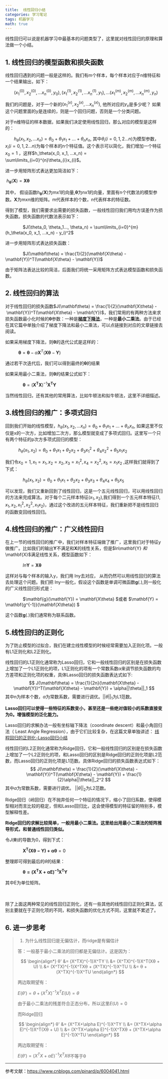 ```yaml
---
title:  线性回归小结
categories: 学习笔记
tags: 机器学习
math: true
---
```


线性回归可以说是机器学习中最基本的问题类型了，这里就对线性回归的原理和算法做一个小结。




## 1. 线性回归的模型函数和损失函数

线性回归遇到的问题一般是这样的。我们有m个样本，每个样本对应于n维特征和一个结果输出，如下：

　　$(x_1^{(0)}, x_2^{(0)}, ...x_n^{(0)}, y_0), (x_1^{(1)}, x_2^{(1)}, ...x_n^{(1)},y_1), ... (x_1^{(m)}, x_2^{(m)}, ...x_n^{(m)}, y_n)$

我们的问题是，对于一个新的$(x_1^{(x)}, x_2^{(x)}, ...x_n^{(x)})$, 他所对应的$y_x$是多少呢？ 如果这个问题里面的y是连续的，则是一个回归问题，否则是一个分类问题。

对于n维特征的样本数据，如果我们决定使用线性回归，那么对应的模型是这样的：

　　$h_\theta(x_1, x_2, ...x_n) = \theta_0 + \theta_{1}x_1 + ... + \theta_{n}x_{n}$, 其中$\theta_i (i = 0,1,2... n)$为模型参数，$x_i (i = 0,1,2... n)$为每个样本的n个特征值。这个表示可以简化，我们增加一个特征$x_0 = 1$ ，这样$h_\theta(x_0, x_1, ...x_n) = \sum\limits_{i=0}^{n}\theta_{i}x_{i}$。

进一步用矩阵形式表达更加简洁如下：

​	 $h_\mathbf{\theta}(\mathbf{X}) = \mathbf{X\theta}$ 

其中， 假设函数$h_\mathbf{\theta}(\mathbf{X})$为mx1的向量,$\mathbf{\theta}$为nx1的向量，里面有n个代数法的模型参数。$\mathbf{X}$为mxn维的矩阵。m代表样本的个数，n代表样本的特征数。

得到了模型，我们需要求出需要的损失函数，一般线性回归我们用均方误差作为损失函数。损失函数的代数法表示如下：

　　　　$J(\theta_0, \theta_1..., \theta_n) = \sum\limits_{i=0}^{m}(h_\theta(x_0, x_1, ...x_n) - y_i)^2$

进一步用矩阵形式表达损失函数：

　　　　$J(\mathbf\theta) = \frac{1}{2}(\mathbf{X\theta} - \mathbf{Y})^T(\mathbf{X\theta} - \mathbf{Y})$

由于矩阵法表达比较的简洁，后面我们将统一采用矩阵方式表达模型函数和损失函数。



## 2. 线性回归的算法

对于线性回归的损失函数$J(\mathbf\theta) = \frac{1}{2}(\mathbf{X\theta} - \mathbf{Y})^T(\mathbf{X\theta} - \mathbf{Y})$，我们常用的有两种方法来求损失函数最小化时候的$\mathbf{\theta}$参数：一种是[**梯度下降法**](https://siriushsh.github.io/2018/08/11/%E6%A2%AF%E5%BA%A6%E4%B8%8B%E9%99%8D%E5%B0%8F%E7%BB%93/)，一种是**最小二乘法**。由于已经在其它篇中单独介绍了梯度下降法和最小二乘法，可以点链接到对应的文章链接去阅读。

如果采用梯度下降法，则$\mathbf{\theta}$的迭代公式是这样的：

　　　$\mathbf\theta= \mathbf\theta - \alpha\mathbf{X}^T(\mathbf{X\theta} - \mathbf{Y})$

通过若干次迭代后，我们可以得到最终的$\mathbf{\theta}$的结果

如果采用最小二乘法，则$\mathbf{\theta}$的结果公式如下：

　　　　$\mathbf{\theta} = (\mathbf{X^{T}X})^{-1}\mathbf{X^{T}Y}$

当然线性回归，还有其他的常用算法，比如牛顿法和拟牛顿法，这里不详细描述。



## 3.线性回归的推广：多项式回归

回到我们开始的线性模型，$h_\theta(x_1, x_2, ...x_n) = \theta_0 + \theta_{1}x_1 + ... + \theta_{n}x_{n}$, 如果这里不仅仅是x的一次方，比如增加二次方，那么模型就变成了多项式回归。这里写一个只有两个特征的p次方多项式回归的模型：

　　　$　h_\theta(x_1, x_2) = \theta_0 + \theta_{1}x_1 + \theta_{2}x_{2} + \theta_{3}x_1^{2} + \theta_{4}x_2^{2} + \theta_{5}x_{1}x_2$

我们令$x_0 = 1, x_1 = x_1, x_2 = x_2, x_3 =x_1^{2}, x_4 = x_2^{2}, x_5 =  x_{1}x_2$ ,这样我们就得到了下式：

　　　　$h_\theta(x_1, x_2) = \theta_0 + \theta_{1}x_1 + \theta_{2}x_{2} + \theta_{3}x_3 + \theta_{4}x_4 + \theta_{5}x_5$

可以发现，我们又重新回到了线性回归，这是一个五元线性回归，可以用线性回归的方法来完成算法。对于每个二元样本特征$(x_1,x_2)$,我们得到一个五元样本特征$(1, x_1, x_2, x_{1}^2, x_{2}^2, x_{1}x_2)$，通过这个改进的五元样本特征，我们重新把不是线性回归的函数变回线性回归。



## 4.线性回归的推广：广义线性回归

在上一节的线性回归的推广中，我们对样本特征端做了推广，这里我们对于特征y做推广。比如我们的输出$\mathbf{Y}$不满足和$\mathbf{X}$的线性关系，但是$ln\mathbf{Y} $和$\mathbf{X}$满足线性关系，模型函数如下：

　　　　$ln\mathbf{Y} = \mathbf{X\theta}$

这样对与每个样本的输入y，我们用 lny去对应， 从而仍然可以用线性回归的算法去处理这个问题。我们把 Iny一般化，假设这个函数是单调可微函数$\mathbf{g}(.)$,则一般化的广义线性回归形式是：

　　　　$\mathbf{g}(\mathbf{Y}) = \mathbf{X\theta} $或者 $\mathbf{Y} = \mathbf{g^{-1}}(\mathbf{X\theta}) $

这个函数$\mathbf{g}(.)$我们通常称为联系函数。



## 5.线性回归的正则化

为了防止模型的过拟合，我们在建立线性模型的时候经常需要加入正则化项。一般有L1正则化和L2正则化。

线性回归的L1正则化通常称为Lasso回归，它和一般线性回归的区别是在损失函数上增加了一个L1正则化的项，L1正则化的项有一个常数系数$\alpha$来调节损失函数的均方差项和正则化项的权重，具体Lasso回归的损失函数表达式如下:
$$
J(\mathbf\theta) = \frac{1}{2n}(\mathbf{X\theta} -\mathbf{Y})^T(\mathbf{X\theta} - \mathbf{Y}) + \alpha||\theta||_1
$$
其中n为样本个数，$\alpha$为常数系数，需要进行调优。$||\theta||_1$为L1范数。

**Lasso回归可以使得一些特征的系数变小，甚至还是一些绝对值较小的系数直接变为0。增强模型的泛化能力。**

Lasso回归的求解办法一般有坐标轴下降法（coordinate descent）和最小角回归法（ Least Angle Regression），由于它们比较复杂，在这篇文章单独讲述： [线程回归的正则化-Lasso回归小结](http://www.cnblogs.com/pinard/p/6018889.html)

线性回归的L2正则化通常称为Ridge回归，它和一般线性回归的区别是在损失函数上增加了一个L2正则化的项，和Lasso回归的区别是Ridge回归的正则化项是L2范数，而Lasso回归的正则化项是L1范数。具体Ridge回归的损失函数表达式如下：  
$$
J(\mathbf\theta) = \frac{1}{2}(\mathbf{X\theta} - \mathbf{Y})^T(\mathbf{X\theta} - \mathbf{Y}) + \frac{1}{2}\alpha||\theta||_2^2
$$
其中$\alpha$为常数系数，需要进行调优。 $||\theta||_2$为L2范数。

Ridge回归（岭回归）在不抛弃任何一个特征的情况下，缩小了回归系数，使得模型相对而言比较的稳定，但和Lasso回归比，这会使得模型的特征留的特别多，模型解释性差。

**Ridge回归的求解比较简单，一般用最小二乘法。这里给出用最小二乘法的矩阵推导形式，和普通线性回归类似。**

令$J(\mathbf\theta)$的导数为0，得到下式：

　　　　$\mathbf{X^T(X\theta - Y) + \alpha\theta} = 0$

整理即可得到最后的$\theta$的结果：

　　　　$\mathbf{\theta = (X^TX + \alpha E)^{-1}X^TY}$

其中E为单位矩阵。

　

除了上面这两种常见的线性回归正则化，还有一些其他的线性回归正则化算法，区别主要就在于正则化项的不同，和损失函数的优化方式不同，这里就不累述了。



## 6. 进一步思考

>1. 为什么线性回归是无偏估计，而ridge是有偏估计
>
>答：一般基于最小二乘法的回归都是无偏估计。这是因为：
>
>
>$$
>\begin{align*} θ' &= (X^TX)^{-1}X^TY \\ &= (X^TX)^{-1}X^T(Xθ + U) \\ &= (X^TX)^{-1}X^TXθ + (X^TX)^{-1}X^TU \\ &= θ + (X^TX)^{-1}X^TU \end{align*}
>$$
>
>
>两边取期望有：
>
>$E(θ') = θ + (X^TX)^{-1}X^TE(U) = θ$
>
>由于最小二乘法的残差符合正态分布，所以这里$E(U) = 0$
>
>而Ridge回归 
>
>
>$$
>\begin{align*} θ' &= (X^TX+\alpha E)^{-1}X^TY \\ &= (X^TX+\alpha E)^{-1}X^T(Xθ + U) \\ &= (X^TX+\alpha E)^{-1}X^TXθ + (X^TX+\alpha E)^{-1}X^TU \end{align*}
>$$
>
>
>两边取期望有：
>
>$E(θ') = (X^TX+\alpha E)^{-1}X^TXθ$不等于θ

---

参考文献：https://www.cnblogs.com/pinard/p/6004041.html